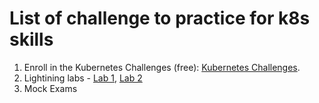 # List of challenge to practice for k8s skills

1. Enroll in the Kubernetes Challenges (free): [Kubernetes Challenges](https://intel.udemy.com/course/certified-kubernetes-application-developer/learn/lecture/23161648#overview:~:text=Enroll%20in%20the%20Kubernetes%20Challenges%20(free)%3A%20Kubernetes%20Challenges.).
2. Lightining labs - [Lab 1](./Questions1.md), [Lab 2](./Questions2.md)
3. Mock Exams
